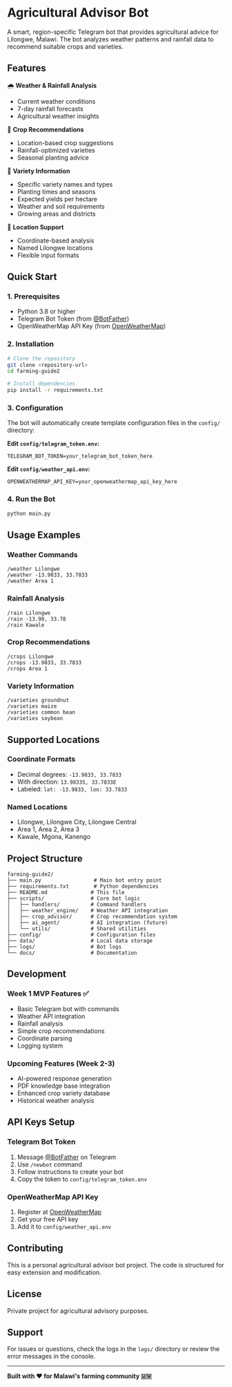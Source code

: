 # Agricultural Advisor Bot

A smart, region-specific Telegram bot that provides agricultural advice for Lilongwe, Malawi. The bot analyzes weather patterns and rainfall data to recommend suitable crops and varieties.

## Features

🌧️ **Weather & Rainfall Analysis**
- Current weather conditions
- 7-day rainfall forecasts
- Agricultural weather insights

🌱 **Crop Recommendations**
- Location-based crop suggestions
- Rainfall-optimized varieties
- Seasonal planting advice

🌿 **Variety Information**
- Specific variety names and types
- Planting times and seasons
- Expected yields per hectare
- Weather and soil requirements
- Growing areas and districts

📍 **Location Support**
- Coordinate-based analysis
- Named Lilongwe locations
- Flexible input formats

## Quick Start

### 1. Prerequisites

- Python 3.8 or higher
- Telegram Bot Token (from [@BotFather](https://t.me/BotFather))
- OpenWeatherMap API Key (from [OpenWeatherMap](https://openweathermap.org/api))

### 2. Installation

```bash
# Clone the repository
git clone <repository-url>
cd farming-guide2

# Install dependencies
pip install -r requirements.txt
```

### 3. Configuration

The bot will automatically create template configuration files in the `config/` directory:

**Edit `config/telegram_token.env`:**
```
TELEGRAM_BOT_TOKEN=your_telegram_bot_token_here
```

**Edit `config/weather_api.env`:**
```
OPENWEATHERMAP_API_KEY=your_openweathermap_api_key_here
```

### 4. Run the Bot

```bash
python main.py
```

## Usage Examples

### Weather Commands

```
/weather Lilongwe
/weather -13.9833, 33.7833
/weather Area 1
```

### Rainfall Analysis

```
/rain Lilongwe
/rain -13.98, 33.78
/rain Kawale
```

### Crop Recommendations

```
/crops Lilongwe
/crops -13.9833, 33.7833
/crops Area 1
```

### Variety Information

```
/varieties groundnut
/varieties maize
/varieties common bean
/varieties soybean
```

## Supported Locations

### Coordinate Formats
- Decimal degrees: `-13.9833, 33.7833`
- With direction: `13.9833S, 33.7833E`
- Labeled: `lat: -13.9833, lon: 33.7833`

### Named Locations
- Lilongwe, Lilongwe City, Lilongwe Central
- Area 1, Area 2, Area 3
- Kawale, Mgona, Kanengo

## Project Structure

```
farming-guide2/
├── main.py                 # Main bot entry point
├── requirements.txt        # Python dependencies
├── README.md              # This file
├── scripts/               # Core bot logic
│   ├── handlers/          # Command handlers
│   ├── weather_engine/    # Weather API integration
│   ├── crop_advisor/      # Crop recommendation system
│   ├── ai_agent/          # AI integration (future)
│   └── utils/             # Shared utilities
├── config/                # Configuration files
├── data/                  # Local data storage
├── logs/                  # Bot logs
└── docs/                  # Documentation
```

## Development

### Week 1 MVP Features ✅
- Basic Telegram bot with commands
- Weather API integration
- Rainfall analysis
- Simple crop recommendations
- Coordinate parsing
- Logging system

### Upcoming Features (Week 2-3)
- AI-powered response generation
- PDF knowledge base integration
- Enhanced crop variety database
- Historical weather analysis

## API Keys Setup

### Telegram Bot Token
1. Message [@BotFather](https://t.me/BotFather) on Telegram
2. Use `/newbot` command
3. Follow instructions to create your bot
4. Copy the token to `config/telegram_token.env`

### OpenWeatherMap API Key
1. Register at [OpenWeatherMap](https://openweathermap.org/api)
2. Get your free API key
3. Add it to `config/weather_api.env`

## Contributing

This is a personal agricultural advisor bot project. The code is structured for easy extension and modification.

## License

Private project for agricultural advisory purposes.

## Support

For issues or questions, check the logs in the `logs/` directory or review the error messages in the console.

---

**Built with ❤️ for Malawi's farming community 🇲🇼** 